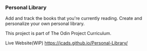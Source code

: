 ### Personal Library

Add and track the books that you're currently reading. Create and personalize your own personal library.

This project is part of The Odin Project Curriculum.

Live Website(WIP) https://jcads.github.io/Personal-Library/
